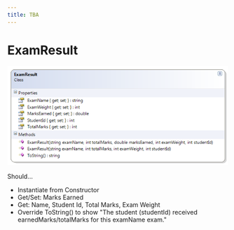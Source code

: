 ```yaml
---
title: TBA
---
```

# ExamResult

![ExamResult Class Diagram](D-ExamResult.png)

Should…
* Instantiate from Constructor
* Get/Set: Marks Earned
* Get: Name, Student Id, Total Marks, Exam Weight
* Override ToString() to show 
  "The student (studentId) received earnedMarks/totalMarks for this examName exam."
